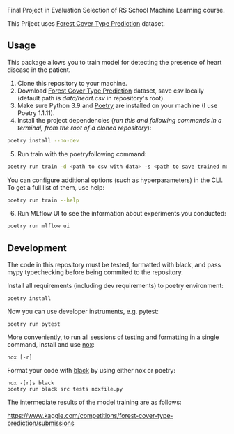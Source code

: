 Final Project in Evaluation Selection of RS School Machine Learning course.

This Priject uses [Forest Cover Type Prediction](https://www.kaggle.com/competitions/forest-cover-type-prediction) dataset.

## Usage
This package allows you to train model for detecting the presence of heart disease in the patient.
1. Clone this repository to your machine.
2. Download [Forest Cover Type Prediction](https://www.kaggle.com/competitions/forest-cover-type-prediction) dataset, save csv locally (default path is *data/heart.csv* in repository's root).
3. Make sure Python 3.9 and [Poetry](https://python-poetry.org/docs/) are installed on your machine (I use Poetry 1.1.11).
4. Install the project dependencies (*run this and following commands in a terminal, from the root of a cloned repository*):
```sh
poetry install --no-dev
```
5. Run train with the poetryfollowing command:
```sh
poetry run train -d <path to csv with data> -s <path to save trained model>
```
You can configure additional options (such as hyperparameters) in the CLI. To get a full list of them, use help:
```sh
poetry run train --help
```
6. Run MLflow UI to see the information about experiments you conducted:
```sh
poetry run mlflow ui
```

## Development

The code in this repository must be tested, formatted with black, and pass mypy typechecking before being commited to the repository.

Install all requirements (including dev requirements) to poetry environment:
```
poetry install
```
Now you can use developer instruments, e.g. pytest:
```
poetry run pytest
```
More conveniently, to run all sessions of testing and formatting in a single command, install and use [nox](https://nox.thea.codes/en/stable/): 
```
nox [-r]
```
Format your code with [black](https://github.com/psf/black) by using either nox or poetry:
```
nox -[r]s black
poetry run black src tests noxfile.py
```

The intermediate results of the model training are as follows:

https://www.kaggle.com/competitions/forest-cover-type-prediction/submissions






